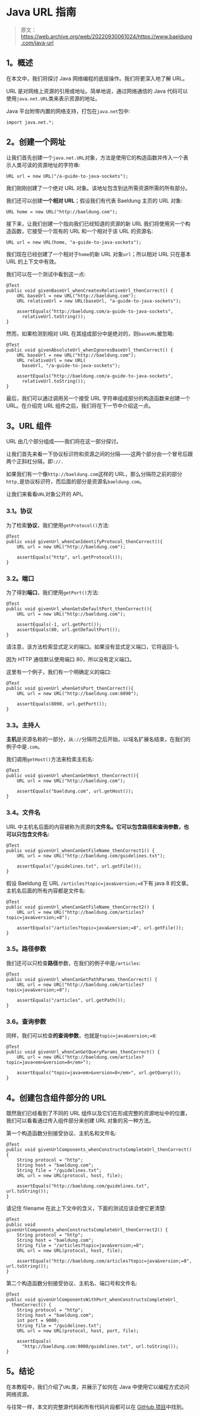 # Java URL 指南

> 原文：<https://web.archive.org/web/20220930061024/https://www.baeldung.com/java-url>

## 1。概述

在本文中，我们将探讨 Java 网络编程的底层操作。我们将更深入地了解 URL。

URL 是对网络上资源的引用或地址。简单地说，通过网络通信的 Java 代码可以使用`java.net.URL`类来表示资源的地址。

Java 平台附带内置的网络支持，打包在`java.net`包中:

```
import java.net.*;
```

## 2。创建一个网址

让我们首先创建一个`java.net.URL`对象，方法是使用它的构造函数并传入一个表示人类可读的资源地址的字符串:

```
URL url = new URL("/a-guide-to-java-sockets");
```

我们刚刚创建了一个绝对 URL 对象。该地址包含到达所需资源所需的所有部分。

我们还可以创建**一个相对 URL**；假设我们有代表 Baeldung 主页的 URL 对象:

```
URL home = new URL("http://baeldung.com");
```

接下来，让我们创建一个指向我们已经知道的资源的新 URL 我们将使用另一个构造函数，它接受一个现有的 URL 和一个相对于该 URL 的资源名:

```
URL url = new URL(home, "a-guide-to-java-sockets");
```

我们现在已经创建了一个相对于`home`的新 URL 对象`url`；所以相对 URL 只在基本 URL 的上下文中有效。

我们可以在一个测试中看到这一点:

```
@Test
public void givenBaseUrl_whenCreatesRelativeUrl_thenCorrect() {
    URL baseUrl = new URL("http://baeldung.com");
    URL relativeUrl = new URL(baseUrl, "a-guide-to-java-sockets");

    assertEquals("http://baeldung.com/a-guide-to-java-sockets", 
      relativeUrl.toString());
}
```

然而，如果检测到相对 URL 在其组成部分中是绝对的，则`baseURL`被忽略:

```
@Test
public void givenAbsoluteUrl_whenIgnoresBaseUrl_thenCorrect() {
    URL baseUrl = new URL("http://baeldung.com");
    URL relativeUrl = new URL(
      baseUrl, "/a-guide-to-java-sockets");

    assertEquals("http://baeldung.com/a-guide-to-java-sockets", 
      relativeUrl.toString());
}
```

最后，我们可以通过调用另一个接受 URL 字符串组成部分的构造函数来创建一个 URL。在介绍完 URL 组件之后，我们将在下一节中介绍这一点。

## 3。URL 组件

URL 由几个部分组成——我们将在这一部分探讨。

让我们首先来看一下协议标识符和资源之间的分隔——这两个部分由一个冒号后跟两个正斜杠分隔，即`://.`

如果我们有一个像`http://baeldung.com`这样的 URL，那么分隔符之前的部分`http,`是协议标识符，而后面的部分是资源名`baeldung.com`。

让我们来看看`URL`对象公开的 API。

### 3.1。协议

为了检索**协议**，我们使用`getProtocol()`方法:

```
@Test
public void givenUrl_whenCanIdentifyProtocol_thenCorrect(){
    URL url = new URL("http://baeldung.com");

    assertEquals("http", url.getProtocol());
}
```

### 3.2。端口

为了得到**端口**，我们使用`getPort()`方法:

```
@Test
public void givenUrl_whenGetsDefaultPort_thenCorrect(){
    URL url = new URL("http://baeldung.com");

    assertEquals(-1, url.getPort());
    assertEquals(80, url.getDefaultPort());
}
```

请注意，该方法检索显式定义的端口。如果没有显式定义端口，它将返回-1。

因为 HTTP 通信默认使用端口 80，所以没有定义端口。

这里有一个例子，我们有一个明确定义的端口:

```
@Test
public void givenUrl_whenGetsPort_thenCorrect(){
    URL url = new URL("http://baeldung.com:8090");

    assertEquals(8090, url.getPort());
}
```

### 3.3。主持人

**主机**是资源名称的一部分，从`://`分隔符之后开始，以域名扩展名结束，在我们的例子中是`.com`。

我们调用`getHost()`方法来检索主机名:

```
@Test
public void givenUrl_whenCanGetHost_thenCorrect(){
    URL url = new URL("http://baeldung.com");

    assertEquals("baeldung.com", url.getHost());
}
```

### 3.4。文件名

URL 中主机名后面的内容被称为资源的**文件名。它可以包含路径和查询参数，也可以只包含文件名:**

```
@Test
public void givenUrl_whenCanGetFileName_thenCorrect1() {
    URL url = new URL("http://baeldung.com/guidelines.txt");

    assertEquals("/guidelines.txt", url.getFile());
}
```

假设 Baeldung 在 URL `/articles?topic=java&version;=8`下有 java 8 的文章。主机名后面的所有内容都是文件名:

```
@Test
public void givenUrl_whenCanGetFileName_thenCorrect2() {
    URL url = new URL("http://baeldung.com/articles?topic=java&version;=8");

    assertEquals("/articles?topic=java&version;=8", url.getFile());
}
```

### 3.5。路径参数

我们还可以只检查**路径**参数，在我们的例子中是`/articles`:

```
@Test
public void givenUrl_whenCanGetPathParams_thenCorrect() {
    URL url = new URL("http://baeldung.com/articles?topic=java&version;=8");

    assertEquals("/articles", url.getPath());
}
```

### 3.6。查询参数

同样，我们可以检查**的查询参数**，也就是`topic=java&version;=8`:

```
@Test
public void givenUrl_whenCanGetQueryParams_thenCorrect() {
    URL url = new URL("http://baeldung.com/articles?topic=java<em>&version=8</em>");

    assertEquals("topic=java<em>&version=8</em>", url.getQuery());
}
```

## 4。创建包含组件部分的 URL

既然我们已经看到了不同的 URL 组件以及它们在形成完整的资源地址中的位置，我们可以看看通过传入组件部分来创建 URL 对象的另一种方法。

第一个构造函数分别接受协议、主机名和文件名:

```
@Test
public void givenUrlComponents_whenConstructsCompleteUrl_thenCorrect() {
    String protocol = "http";
    String host = "baeldung.com";
    String file = "/guidelines.txt";
    URL url = new URL(protocol, host, file);

    assertEquals("http://baeldung.com/guidelines.txt", url.toString());
}
```

请记住 filename 在此上下文中的含义，下面的测试应该会使它更清楚:

```
@Test
public void givenUrlComponents_whenConstructsCompleteUrl_thenCorrect2() {
    String protocol = "http";
    String host = "baeldung.com";
    String file = "/articles?topic=java&version;=8";
    URL url = new URL(protocol, host, file);

    assertEquals("http://baeldung.com/articles?topic=java&version;=8", url.toString());
}
```

第二个构造函数分别接受协议、主机名、端口号和文件名:

```
@Test
public void givenUrlComponentsWithPort_whenConstructsCompleteUrl_
  thenCorrect() {
    String protocol = "http";
    String host = "baeldung.com";
    int port = 9000;
    String file = "/guidelines.txt";
    URL url = new URL(protocol, host, port, file);

    assertEquals(
      "http://baeldung.com:9000/guidelines.txt", url.toString());
}
```

## 5。结论

在本教程中，我们介绍了`URL`类，并展示了如何在 Java 中使用它以编程方式访问网络资源。

与往常一样，本文的完整源代码和所有代码片段都可以在 [GitHub 项目](https://web.archive.org/web/20220817160131/https://github.com/eugenp/tutorials/tree/master/core-java-modules/core-java-networking)中找到。
